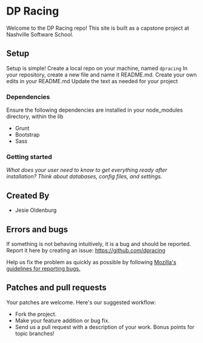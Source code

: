 # DP Racing

Welcome to the DP Racing repo! This site is built as a capstone project at Nashville Software School.

## Setup 
Setup is simple! Create a local repo on your machine, named `dpracing`
In your repository, create a new file and name it README.md.
Create your own edits in your README.md
Update the text as needed for your project

### Dependencies
Ensure the following dependencies are installed in your node_modules directory, within the lib <dir></dir>

- Grunt
- Bootstrap
- Sass

### Getting started

*What does your user need to know to get everything ready after installation?*
*Think about databases, config files, and settings.*

## Created By

* Jesie Oldenburg

## Errors and bugs

If something is not behaving intuitively, it is a bug and should be reported.
Report it here by creating an issue: https://github.com/dpracing

Help us fix the problem as quickly as possible by following [Mozilla's guidelines for reporting bugs.](https://developer.mozilla.org/en-US/docs/Mozilla/QA/Bug_writing_guidelines#General_Outline_of_a_Bug_Report)

## Patches and pull requests

Your patches are welcome. Here's our suggested workflow:
 
* Fork the project.
* Make your feature addition or bug fix.
* Send us a pull request with a description of your work. Bonus points for topic branches!


